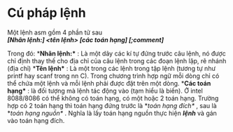 # Cú pháp lệnh

Một lệnh asm gồm 4 phần tử sau  
***[Nhãn lệnh:]    <tên lệnh>    [các toán hạng]   [;comment]*** 
  
  Trong đó:
  \***Nhãn lệnh:\*** : Là một dãy các kí tự đứng trước câu lệnh, nó được chỉ định thay thế cho địa chỉ của câu lệnh trong các đoạn lệnh lặp, rẽ nhánh (địa chỉ)
  \***Tên lệnh\*** : Là một trong các lệnh trong tập lệnh (tương tự như printf hay scanf trong nn C). Trong chương trình hợp ngữ mỗi dòng chỉ có thể chứa một lệnh và mỗi lệnh phải được đặt trên một dòng.
  \***Các toán hạng\*** : là đối tượng mà lệnh tác động vào (tạm hiểu là biến). Ở intel 8088/8086 có thể không có toán hạng, có một hoặc 2 toán hạng. Trường hợp có 2 toán hạng thì toán hạng đứng trước là \**toán hạng đích\** , sau là \**toán hạng nguồn\** . Nghĩa là lấy toán hạng nguồn thực hiện ***lệnh*** và gán vào toán hạng đích.

